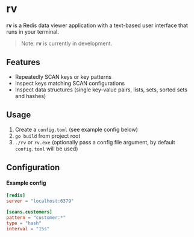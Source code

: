 # rv

**rv** is a Redis data viewer application with a text-based user interface that runs in your terminal.

> Note: **rv** is currently in development.


## Features

* Repeatedly SCAN keys or key patterns
* Inspect keys matching SCAN configurations
* Inspect data structures (single key-value pairs, lists, sets, sorted sets and hashes)


## Usage

1. Create a `config.toml` (see example config below)
1. `go build` from project root
1. `./rv` or `rv.exe` (optionally pass a config file argument, by default `config.toml` will be used)


## Configuration


#### Example config

```toml
[redis]
server = "localhost:6379"

[scans.customers]
pattern = "customer:*"
type = "hash"
interval = "15s"
```

